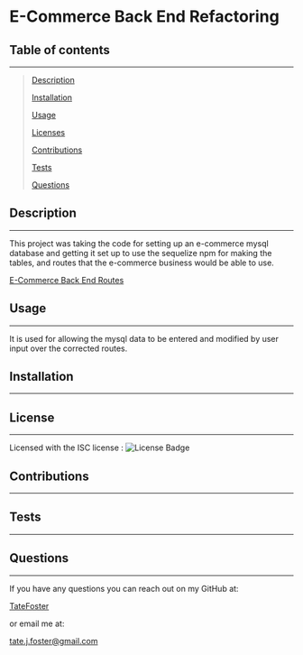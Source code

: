 # E-Commerce Back End Refactoring

## Table of contents

---

> [Description](#description)
>
> [Installation](#installation)
>
> [Usage](#usage)
>
> [Licenses](#licenses)
>
> [Contributions](#contributions)
>
> [Tests](#tests)
>
> [Questions](#questions)

## Description

---

This project was taking the code for setting up an e-commerce mysql database and getting it set up to use the sequelize npm for making the tables, and routes that the e-commerce business would be able to use.

[E-Commerce Back End Routes](https://drive.google.com/file/d/1YWXgOYFZPYuMLHzC7gliiTmXlyDr3l26/view)

## Usage

---

It is used for allowing the mysql data to be entered and modified by user input over the corrected routes.

## Installation

---

## License

---

Licensed with the ISC license : ![License Badge](https://img.shields.io/badge/license-ISC-green)

## Contributions

---

## Tests

---

## Questions

---

If you have any questions you can reach out on my GitHub at:

[TateFoster](https://github.com/TateFoster)

or email me at:

[tate.j.foster@gmail.com](mailto:tate.j.foster@gmail.com)
